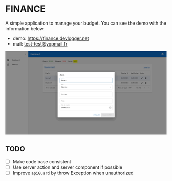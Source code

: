 # FINANCE

A simple application to manage your budget. You can see the demo with the information below.

- demo: <https://finance.devlogger.net>
- mail: <test-test@yopmail.fr>

![Finance demo](https://github.com/heryTz/finance/blob/main/demo.gif)

## TODO

- [ ] Make code base consistent
- [ ] Use server action and server component if possible
- [ ] Improve ```apiGuard``` by throw Exception when unauthorized
